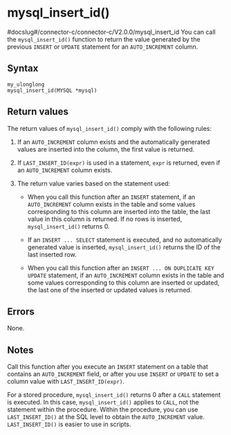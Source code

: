 mysql_insert_id()
======================================
#docslug#/connector-c/connector-c/V2.0.0/mysql_insert_id
You can call the `mysql_insert_id()` function to return the value generated by the previous `INSERT` or `UPDATE` statement for an `AUTO_INCREMENT` column.

Syntax
---------------------------

```unknow
my_ulonglong
mysql_insert_id(MYSQL *mysql)
```



Return values
----------------------------------

The return values of `mysql_insert_id()` comply with the following rules:

1. If an `AUTO_INCREMENT` column exists and the automatically generated values are inserted into the column, the first value is returned.



2. If `LAST_INSERT_ID(expr)` is used in a statement, `expr` is returned, even if an `AUTO_INCREMENT` column exists.



3. The return value varies based on the statement used:

   * When you call this function after an `INSERT` statement, if an `AUTO_INCREMENT` column exists in the table and some values corresponding to this column are inserted into the table, the last value in this column is returned. If no rows is inserted, `mysql_insert_id()` returns 0.



   * If an `INSERT ... SELECT` statement is executed, and no automatically generated value is inserted, `mysql_insert_id()` returns the ID of the last inserted row.



   * When you call this function after an `INSERT ... ON DUPLICATE KEY UPDATE` statement, if an `AUTO_INCREMENT` column exists in the table and some values corresponding to this column are inserted or updated, the last one of the inserted or updated values is returned.









Errors
---------------------------

None.

Notes
--------------------------

Call this function after you execute an `INSERT` statement on a table that contains an `AUTO_INCREMENT` field, or after you use `INSERT` or `UPDATE` to set a column value with `LAST_INSERT_ID(expr)`.

For a stored procedure, `mysql_insert_id()` returns 0 after a `CALL` statement is executed. In this case, `mysql_insert_id()` applies to `CALL`, not the statement within the procedure. Within the procedure, you can use `LAST_INSERT_ID()` at the SQL level to obtain the `AUTO_INCREMENT` value. `LAST_INSERT_ID()` is easier to use in scripts.
